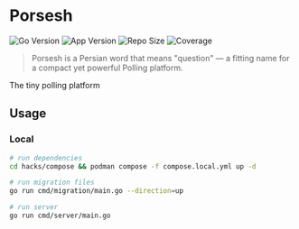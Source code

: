 # Porsesh

![Go Version](https://img.shields.io/badge/Golang-1.24-66ADD8?style=for-the-badge&logo=go)
![App Version](https://img.shields.io/github/v/tag/mohammadne/porsesh?sort=semver&style=for-the-badge&logo=github)
![Repo Size](https://img.shields.io/github/repo-size/mohammadne/porsesh?logo=github&style=for-the-badge)
![Coverage](https://img.shields.io/codecov/c/github/mohammadne/porsesh?logo=codecov&style=for-the-badge)

> Porsesh is a Persian word that means "question" — a fitting name for a compact yet powerful Polling platform.

The tiny polling platform

## Usage

### Local

```sh
# run dependencies
cd hacks/compose && podman compose -f compose.local.yml up -d

# run migration files
go run cmd/migration/main.go --direction=up

# run server
go run cmd/server/main.go
```
